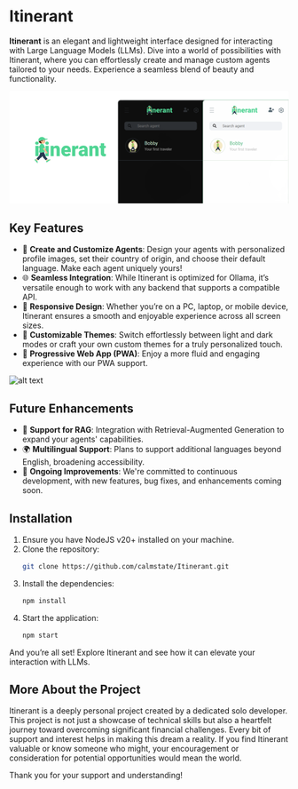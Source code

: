 # Itinerant

**Itinerant** is an elegant and lightweight interface designed for interacting with Large Language Models (LLMs). Dive into a world of possibilities with Itinerant, where you can effortlessly create and manage custom agents tailored to your needs. Experience a seamless blend of beauty and functionality.

![alt text](https://raw.githubusercontent.com/calmstate/Itinerant/main/readmeAssets/banner_nobg.png)

## Key Features

- 🌟 **Create and Customize Agents**: Design your agents with personalized profile images, set their country of origin, and choose their default language. Make each agent uniquely yours!
- 🌐 **Seamless Integration**: While Itinerant is optimized for Ollama, it’s versatile enough to work with any backend that supports a compatible API.
- 📱 **Responsive Design**: Whether you’re on a PC, laptop, or mobile device, Itinerant ensures a smooth and enjoyable experience across all screen sizes.
- 🎨 **Customizable Themes**: Switch effortlessly between light and dark modes or craft your own custom themes for a truly personalized touch.
- 🔄 **Progressive Web App (PWA)**: Enjoy a more fluid and engaging experience with our PWA support.
  
![alt text](https://github.com/calmstate/Itinerant/blob/main/readmeAssets/itinerant_27-08.gif)

## Future Enhancements

- 🧠 **Support for RAG**: Integration with Retrieval-Augmented Generation to expand your agents' capabilities.
- 🌍 **Multilingual Support**: Plans to support additional languages beyond English, broadening accessibility.
- 🚀 **Ongoing Improvements**: We're committed to continuous development, with new features, bug fixes, and enhancements coming soon.

## Installation

1. Ensure you have NodeJS v20+ installed on your machine.
2. Clone the repository:
    ```bash
    git clone https://github.com/calmstate/Itinerant.git
    ```
3. Install the dependencies:
    ```bash
    npm install
    ```
4. Start the application:
    ```bash
    npm start
    ```

And you’re all set! Explore Itinerant and see how it can elevate your interaction with LLMs.

## More About the Project

Itinerant is a deeply personal project created by a dedicated solo developer. This project is not just a showcase of technical skills but also a heartfelt journey toward overcoming significant financial challenges. Every bit of support and interest helps in making this dream a reality. If you find Itinerant valuable or know someone who might, your encouragement or consideration for potential opportunities would mean the world.

Thank you for your support and understanding!
